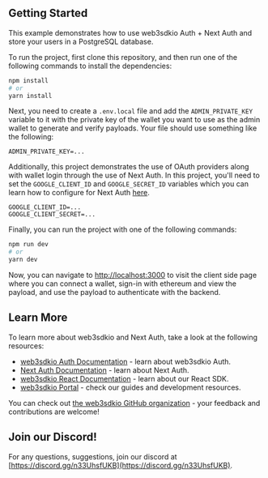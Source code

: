 ## Getting Started


This example demonstrates how to use web3sdkio Auth + Next Auth and store your users in a PostgreSQL database.

To run the project, first clone this repository, and then run one of the following commands to install the dependencies:

```bash
npm install
# or
yarn install
```

Next, you need to create a `.env.local` file and add the `ADMIN_PRIVATE_KEY` variable to it with the private key of the wallet you want to use as the admin wallet to generate and verify payloads. Your file should use something like the following:

```.env.local
ADMIN_PRIVATE_KEY=...
```

Additionally, this project demonstrates the use of OAuth providers along with wallet login through the use of Next Auth. In this project, you'll need to set the `GOOGLE_CLIENT_ID` and `GOOGLE_SECRET_ID` variables which you can learn how to configure for Next Auth [here](https://next-auth.js.org/providers/google).

```.env.local
GOOGLE_CLIENT_ID=...
GOOGLE_CLIENT_SECRET=...
```

Finally, you can run the project with one of the following commands:

```bash
npm run dev
# or
yarn dev
```

Now, you can navigate to [http://localhost:3000](http://localhost:3000) to visit the client side page where you can connect a wallet, sign-in with ethereum and view the payload, and use the payload to authenticate with the backend.
## Learn More

To learn more about web3sdkio and Next Auth, take a look at the following resources:

- [web3sdkio Auth Documentation](https://docs.web3sdk.io/auth) - learn about web3sdkio Auth.
- [Next Auth Documentation](https://next-auth.js.org/getting-started/introduction) - learn about Next Auth.
- [web3sdkio React Documentation](https://docs.web3sdk.io/react) - learn about our React SDK.
- [web3sdkio Portal](https://docs.web3sdk.io) - check our guides and development resources.

You can check out [the web3sdkio GitHub organization](https://github.com/web3sdkio) - your feedback and contributions are welcome!

## Join our Discord!

For any questions, suggestions, join our discord at [https://discord.gg/n33UhsfUKB](https://discord.gg/n33UhsfUKB).